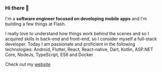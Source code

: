 ### Hi there 👋

I'm a **software engineer focused on developing mobile apps** and I'm building a few things at Flash.

I really love to understand how things work behind the scenes and so I acquired skills in back-end and front-end, so I consider myself a full-stack developer. Today I am passionate and proficient in the following technologies: Android, Flutter, React, React-native, Dart, Kotlin, ASP.NET Core, NodeJs, TypeScript, ES6 and Docker

Check out my [website](https://andrekitano.me/)
